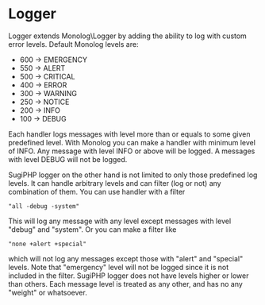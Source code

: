 Logger
======

Logger extends Monolog\Logger by adding the ability to log with custom error levels.
Default Monolog levels are:
- 600 -> EMERGENCY
- 550 -> ALERT
- 500 -> CRITICAL
- 400 -> ERROR
- 300 -> WARNING
- 250 -> NOTICE
- 200 -> INFO
- 100 -> DEBUG

Each handler logs messages with level more than or equals to some given predefined level.
With Monolog you can make a handler with minimum level of INFO. Any message with level INFO or
above will be logged. A messages with level DEBUG will not be logged.

SugiPHP logger on the other hand is not limited to only those predefined log levels. It can
handle arbitrary levels and can filter (log or not) any combination of them. You can
use handler with a filter 
```
"all -debug -system"
```
This will log any message with any level except
messages with level "debug" and "system". Or you can make a filter like 
```
"none +alert +special"
```
which will not log any messages except those with "alert" and "special" levels. Note
that "emergency" level will not be logged since it is not included in the filter. SugiPHP logger
does not have levels higher or lower than others. Each message level is treated as any other, and
has no any "weight" or whatsoever.
 